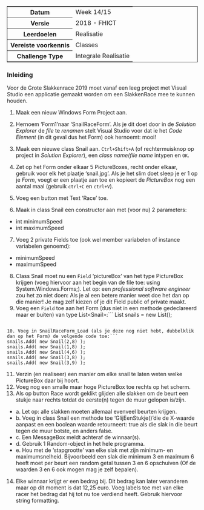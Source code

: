 <table style="border: solid thin"><tr><th>Datum</th>
<td>Week 14/15</td>
</tr>
<tr><th>Versie</th>
<td>2018 - FHICT</td>
</tr>
<tr><th>Leerdoelen</th>
<td>Realisatie</td>
</tr>
<tr><th>Vereiste voorkennis</th>
<td>Classes</td>
</tr>
<tr><th>Challenge Type</th>
<td>Integrale Realisatie</td>
</tr>
</table>


### Inleiding
Voor de Grote Slakkenrace 2019 moet vanaf een leeg project met Visual Studio
een applicatie gemaakt worden om een SlakkenRace mee te kunnen houden.
1.	Maak een nieuw Windows Form Project aan.
2.	Hernoem ‘Form1’naar ‘SnailRaceForm’.
Als je dit doet door in de *Solution Explorer* de *file* te *renamen*
stelt Visual Studio voor dat ie het *Code Element* (in dit geval dus het Form)
ook hernoemt: mooi!
3.	Maak een nieuwe class Snail aan.
`Ctrl+Shift+A` (of rechtermuisknop op project in *Solution Explorer*),
een *class name*/*file name* intypen en `OK`.
4.	Zet op het Form onder elkaar 5 PictureBoxes, recht onder elkaar, gebruik voor elk het plaatje ‘snail.jpg’.
Als je het slim doet sleep je er 1 op je *Form*,
voegt er een plaatje aan toe en kopieert de *PictureBox* nog een aantal maal
(gebruik `ctrl+C` en `ctrl+V`).
5.	Voeg een button met Text ‘Race’ toe.

6.	Maak in class Snail een constructor aan met (voor nu) 2 parameters:
- int minimumSpeed
- int maximumSpeed

7.	Voeg 2 private Fields toe (ook wel member variabelen of instance variabelen genoemd):
- minimumSpeed
- maximumSpeed

8.	Class Snail moet nu een `Field` ‘pictureBox’ van het type PictureBox krijgen
(voeg hiervoor aan het begin van de file toe: using System.Windows.Forms;).
Let op: een *professional software engineer* zou het zo niet doen: Als je al een betere manier weet doe het dan op die manier!
Je mag zelf kiezen of je dit Field public of private maakt.
9.	Voeg een `Field` toe aan het Form (dus niet in een methode gedeclareerd maar er buiten) van type List&lt;Snail&gt;:```
List<Snail> snails = new List<Snail>();
```

10.	Voeg in SnailRaceForm_Load (als je deze nog niet hebt, dubbelklik dan op het Form) de volgende code toe:```
snails.Add( new Snail(2,8) );
snails.Add( new Snail(1,8) );
snails.Add( new Snail(4,6) );
snails.Add( new Snail(3,8) );
snails.Add( new Snail(3,9) );
```

11.	Verzin (en realiseer) een manier om elke snail te laten weten welke PictureBox daar bij hoort.
 
12.	Voeg nog een smalle maar hoge PictureBox toe rechts op het scherm.
13.	Als op button Race wordt geklikt glijden alle slakken om de beurt een stukje naar rechts totdat de eerste(n) tegen de muur gelopen is/zijn.
- a.	Let op: alle slakken moeten allemaal evenveel beurten krijgen.
- b.	Voeg in class Snail een methode toe ‘GlijEenStukje()’die de X-waarde aanpast en een boolean waarde retourneert: true als die slak in die beurt tegen de muur botste, en anders false.
- c.	Een MessageBox meldt achteraf de winnaar(s).
- d.	Gebruik 1 Random-object in het hele programma.
- e.	Hou met de ‘stapgrootte’ van elke slak met zijn minimum- en maximumsnelheid. Bijvoorbeeld een slak die minimum 3 en maximum 6 heeft moet per beurt een random getal tussen 3 en 6 opschuiven (Of de waarden 3 en 6 ook mogen mag je zelf bepalen).

14.	Elke winnaar krijgt er een bedrag bij. Dit bedrag kan later veranderen maar op dit moment is dat 12,25 euro. Voeg labels toe met van elke racer het bedrag dat hij tot nu toe verdiend heeft. Gebruik hiervoor string formatting.
